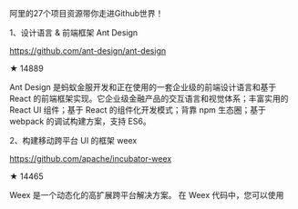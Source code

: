 阿里的27个项目资源带你走进Github世界！ 

1、设计语言 & 前端框架 Ant Design

https://github.com/ant-design/ant-design

★ 14889

Ant Design 是蚂蚁金服开发和正在使用的一套企业级的前端设计语言和基于 React 的前端框架实现。它企业级金融产品的交互语言和视觉体系；丰富实用的 React UI 组件；基于 React 的组件化开发模式；背靠 npm 生态圈；基于 webpack 的调试构建方案，支持 ES6。

2、构建移动跨平台 UI 的框架 weex

https://github.com/apache/incubator-weex

★ 14465

Weex 是一个动态化的高扩展跨平台解决方案。 在 Weex 代码中，您可以使用 <template>，<style> 和 <> 标签编写页面或组件，然后将它们转换为 JS bundle 以进行部署。

3、vlayout

https://github.com/alibaba/vlayout

★ 5262

vlayout 是 RecyclerView 的强大的 LayoutManager 扩展，它为 RecyclerView 提供了一组布局。通过为 RecyclerView 提供自定义的 LayoutManager，VirtualLayout 可以在单一视图下布置不同风格的子视图。顺便说一下，还支持实现您的自定义 layoutHelper 并将其提供给框架。

4、Android 动态组件框架：Altas

https://github.com/alibaba/atlas?spm=0.0.0.0.onw5tG

★ 4410

Atlas 是一个 Android 客户端容器化框架。我们称之为 Android 动态组件框架。适用于 Android 4.x 以上系统版本的大小型 App 开发。 Atlas 提供解耦，组件和动态支持。 在 apk 运行时，Atlas 具有完整的组件生命周期，类隔离等机制。 在运行维护时期，Atlas 提供快速增量更新和快速升级能力。 与一些 Android 插件框架不同，Atlas 不是一个多进程框架，而是一个组件框架（我们称之为 Bundle）。

5、企业级 Node.js 框架 egg

https://github.com/eggjs/egg

★ 3799

Egg.js，为企业级框架和应用而生，是阿里开源的企业级 Node.js 框架。Egg.js 的插件机制有很高的可扩展性，一个插件只做一件事。五大特性：深度框架定制 ；高度可扩展的插件机制 ；内置多进程管理，基于 koa 开发，性能优异；框架稳定，测试覆盖率高 。

6、Android 平台的编译方案：Freeline

https://github.com/alibaba/freeline

★ 3714

Freeline 是蚂蚁聚宝团队 15 年 10 月在 Android 平台上的量身定做的一个基于动态替换的编译方案，资源编译方面，深入改造了 Aapt 资源编译流程，当资源发生改变时候，秒级完成增量包编译，其中增量包仅含最小的变更集合（10Kb～数百 Kb 内），后期也被运用到线上进行资源/代码动态替换。相比目前 instant- run，buck，layoutcast 等方案快数倍速度。Freeline 构建期间各个工程任务工作次序如下图。

7、HTML5 互动游戏引擎 Hilo

https://github.com/hiloteam/Hilo

★ 3632

Hilo 是阿里巴巴集团开发的一款 HTML5 跨终端游戏解决方案，可以帮助开发者快速创建 HTML5 游戏。有以下特征：独立模块设计，支持多种模块范式的包装版本;面向对象程序化开发;多重渲染模型，其中包括 Canvas，DOM 和 WebGL 等;兼容多台台式机和移动浏览器；使用 Flash Shim 来支持 IE ;支持物理扩展： Chipmunk；支持骨骼动画扩展： DragonBone。

8、轻量级 JS 框架 dva

https://github.com/dvajs/dva

★ 3393

基于 React 和 Redux 的树型结构轻量级 JS 框架，(灵感来自 Choo)。dva 是框架，不是图书馆，类似 emberjs，会更可控。另外，除了反应和反应 dom 是 peerDependencies 以外，dva 封装了所有其他依赖。他最核心的是提供了 app.model 方法，用于把 reducer，initialState，action，saga 封装到一起。

9、通用 React 兼容渲染引擎 Rax

https://github.com/alibaba/rax

★ 2935

Rax 是阿里开源的一个通用的 Java 库，主要有 React 兼容的 API 。 使用 React 的就应该已经知道如何使用 Rax。 特性：快速的虚拟 DOM；min + gzip 之后仅 8.0kb；跨浏览器、Weex 和 Node.js。

10、淘宝 React 框架 React Web

https://github.com/taobaofed/react-web

★ 2707

淘宝前端团队开源项目 React Web，通过与 React Native 一致的 API 构建 Web 应用。

11、iOS 模块化编程框架：BeeHive

https://github.com/alibaba/BeeHive

★ 2026

BeeHive 是 iOS 中实现的模块化程序，它吸收了 Spring Framework API 服务的概念，避免了模块之间的直接耦合。

12、开源数据库 AliSQL

https://github.com/alibaba/AliSQL

★ 2005

AliSQL 是基于 MySQL 官方版本的一个分支，由阿里云数据库团队维护，目前也应用于阿里巴巴集团业务以及阿里云数据库服务。该版本在社区版的基础上做了大量的性能与功能的优化改进。尤其适合电商、云计算以及金融等行业环境。

13、开发技术方案 LuaViewSDK

https://github.com/alibaba/LuaViewSDK

★ 1969

LuaViewSDK 是一个跨 iOS 版和安卓平台的界面动态化解决方案，它基于 Lua VM，并选择 Lua 作为脚本语言。可以灵活加载 Lua 脚本，并能够按照 Native 的方式运行的一种面向业务的开发技术方案。

14、UltraViewPager

https://github.com/alibaba/UltraViewPager

★ 1798

UltraViewPager 是阿里开源的一个封装多种特性的 ViewPager ，主要是为多页面切换场景提供统一解决方案。

15、自动化测试解决方案 Macaca

https://github.com/alibaba/macaca

★ 1442

Macaca 是一套完整的自动化测试解决方案。支持移动端和 PC 端；支持 Native ， Hybrid ， H5 等多种应用类型；并能够提供客户端工具和持续集成服务。

16、spring-boot-starter-dubbo

https://github.com/teaey/spring-boot-starter-dubbo

★ 1273

spring-boot-starter-dubbo 是 dubbo 的 spring boot starter，它可以无缝地对接 spring boot 和 dubbo ，方便大家使用 dubbo 组件。spring-boot-starter-dubbo 支持的 jdk 版本为 1.6 或者 1.6+。spring-boot-starter-dubbo 很简单，也很方便使用，它同时集成了 dubbo 的 provider 和 consumer 的功能。

17、Oracle 数据迁移同步工具：yugong

https://github.com/alibaba/yugong

★ 604

整个数据迁移过程，分为两部分： 全量迁移和增量迁移，过程描述如下：

1、增量数据收集 (创建 oracle 表的增量物化视图)

2、进行全量复制

3、进行增量复制 (可并行进行数据校验)

4、原库停写，切到新库

18、模块化 UI 界面方案 Tangram-iOS

https://github.com/alibaba/Tangram-iOS

★ 597

是天猫团队开源的跨平台模块化 UI 界面方案。 Tangram 不仅仅是一个 Native（iOS & Android）的界面开发框架，而是从日常工作中沉淀出的一套界面解决方案，涵盖了 Native SDK、GUI 操作台、后端逻辑容器、组件库机制的一整套方案。Tangram 的系统要求是 iOS 7.0+。

19、 蚂蚁金服图形语法 G2

https://github.com/antvis/g2

★554

G2 (The Grammar Of Graphics) 是一个由纯 java 编写、强大的语义化图表生成工具，它提供了一整套图形语法，可以让用户通过简单的语法搭建出无数种图表，并且集成了大量的统计工具，支持多种坐标系绘制，可以让用户自由地定制图表，是为大数据时代而准备的强大的可视化工具。

20、自动化测试解决方案 UI Recorder

https://github.com/alibaba/uirecorder

★ 447

UI Recorder 是一款零成本的整体自动化测试解决方案，一次自测等于多次测试，测一个浏览器等于测多个浏览器！

21、异步并行加载工具 Asyncload

https://github.com/alibaba/asyncload

★ 287

Asyncload 是一款异步并行加载工具(依赖字节码技术)。

22、Gym StarCraft

https://github.com/alibaba/gym-starcraft

★ 287

Gym StarCraft 是阿里开源的一套专业易用的研究平台，AI 和强化学习研究者可以非常方便地使用 Python 语言来进行深度强化学习智能 Agent 的开发，它底层完成了对 TorchCraft 和 OpenAI Gym 的封装，支持基于 TensorFlow 和 Keras 等主流算法框架进行开发，仅需几十行代码即可完成一个基本的智能 Agent 的开发。

23、模块化的 NodeJs Web 框架 Plover

https://github.com/alibaba/plover

★ 172

Plover 是一个专注于模块化方式构建 web 应用的 NodeJs MVC web 框架。不同于其它 web 框架，它提供完整的应用和模块化模型，让复杂的业务功能可以方便地抽象成多个模块的方式进行独立开发，让应用可以像搭积目的方式拼装模块而成。基于 koa 构建，它可以很方便地独立部署或者集成到其他 koa 的应用一起部署。专注于模块化，为快速构建 web 应用提供最佳方案 。

24、主播工具 tblive

https://github.com/alibaba/tblive

★ 137

tblive 开源项目对应的产品是千牛主播，是一个独立的 PC 端主播工具，增强了交互和功能上的可用性，同时引入统一登陆 sdk（UnifiedAuthSDK.dll），可以支持淘宝账号的验证以及免登 url 的拼接，能更好的支持淘系 webview 页面。

25、数据库同步工具 rds_dbsync

https://github.com/aliyun/rds_dbsync

★71

dbsync 项目目标是围绕 PostgreSQL Greenplum 实现易用的数据的互迁功能。由阿里云 PostgreSQL 小组开发。

26、中国 npm 镜像的客户端 CNPM

https://github.com/cnpm/cnpm

★ 15

CNPM 是中国 npm 镜像的客户端。

最终式 27、分布式架构的持续集成 Reliable

★ 7

https://github.com/alibaba/reliable

Reliable 是分布式架构的持续集成系统，由 Macaca 团队的成员开发。适用于集成构建、集成构建等场景。她是典型的主从结构，分为 reliable-master 与 reliable-slave 两部分。同时，她与 Macaca 无缝融合。
